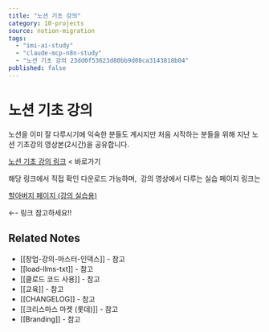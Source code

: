 ```yaml
---
title: "노션 기초 강의"
category: 10-projects
source: notion-migration
tags:
  - "imi-ai-study"
  - "claude-mcp-n8n-study"
  - "노션 기초 강의 23dd0f53623d80bb9d08ca3143818b04"
published: false
---
```


# 노션 기초 강의

노션을 이미 잘 다루시기에 익숙한 분들도 계시지만 처음 시작하는 분들을 위해 지난 노션 기초강의 영상본(2시간)을 공유합니다.

[노션 기초 강의 링크](https://drive.google.com/file/d/1uZmP2GTLsfbJg6sZtOfP-K-7w6jyGGCS/view?usp=drive_link) < 바로가기

해당 링크에서 직접 확인 다운로드 가능하며,  강의 영상에서 다루는 실습 페이지 링크는

[할아버지 페이지 (강의 실습용)](%EB%85%B8%EC%85%98%20%EA%B8%B0%EC%B4%88%20%EA%B0%95%EC%9D%98/%ED%95%A0%EC%95%84%EB%B2%84%EC%A7%80%20%ED%8E%98%EC%9D%B4%EC%A7%80%20(%EA%B0%95%EC%9D%98%20%EC%8B%A4%EC%8A%B5%EC%9A%A9)%2023dd0f53623d81ff9f44e1994aad1dc9.md)

←- 링크 참고하세요!!

## Related Notes
- [[창업-강의-마스터-인덱스]] - 참고
- [[load-llms-txt]] - 참고
- [[클로드 코드 사용]] - 참고
- [[교육]] - 참고
- [[CHANGELOG]] - 참고
- [[크리스마스 마켓 (롯데)]] - 참고
- [[Branding]] - 참고

